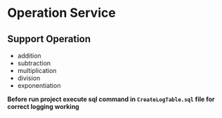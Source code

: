 # Operation Service

## Support Operation
- addition
- subtraction
- multiplication
- division
- exponentiation

**Before run project execute sql command in  `CreateLogTable.sql` file for correct logging working**
